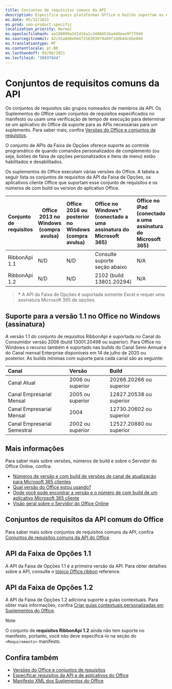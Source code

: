 ```yaml
---
title: Conjuntos de requisitos comuns da API
description: Especifica quais plataformas Office e builds suportam as APIs dinâmicas da faixa de opções.
ms.date: 05/12/2021
ms.prod: non-product-specific
localization_priority: Normal
ms.openlocfilehash: aa198009a3d1d16a1c34966516a4ddeee9f7f940
ms.sourcegitcommit: 42c55a8d8e0447258393979a09f1ddb44c6be884
ms.translationtype: MT
ms.contentlocale: pt-BR
ms.lasthandoff: 09/08/2021
ms.locfileid: "58937844"
---
```

# <a name="ribbon-api-requirement-sets"></a>Conjuntos de requisitos comuns da API

Os conjuntos de requisitos são grupos nomeados de membros da API. Os Suplementos do Office usam conjuntos de requisitos especificados no manifesto ou usam uma verificação de tempo de execução para determinar se um aplicativo do Office dá suporte para as APIs necessárias para um suplemento. Para saber mais, confira [Versões do Office e conjuntos de requisitos](../../develop/office-versions-and-requirement-sets.md).

O conjunto de APIs da Faixa de Opções oferece suporte ao controle programático de quando comandos personalizados de complemento (ou seja, botões de faixa de opções personalizados e itens de menu) estão habilitados e desabilitados.

Os suplementos do Office executam várias versões do Office. A tabela a seguir lista os conjuntos de requisitos da API da Faixa de Opções, os aplicativos cliente Office que suportam esse conjunto de requisitos e os números de com build ou version do aplicativo Office.

|  Conjunto de requisitos  | Office 2013 no Windows<br>(compra avulsa) | Office 2016 ou posterior no Windows<br>(compra avulsa)   | Office no Windows\*<br>(conectado a uma assinatura do Microsoft 365) |  Office no iPad<br>(conectado a uma assinatura do Microsoft 365)  |  Office no Mac\*<br>(conectado a uma assinatura do Microsoft 365)  | Office na Web\*  |  Servidor do Office Online  |
|:-----|-----|:-----|:-----|:-----|:-----|:-----|:-----|
| RibbonApi 1.1  | N/D | N/D | Consulte suporte<br>seção abaixo | N/A | 16.38 | Novembro de 2020 | N/A|
| RibbonApi 1.2  | N/D | N/D | 2102 (build 13801.20294) | N/A | em breve | Maio de 2021 | N/A|

> **&#42;** A API da Faixa de Opções é suportada somente Excel e requer uma assinatura Microsoft 365 de opções.

## <a name="support-for-version-11-on-office-on-windows-subscription"></a>Suporte para a versão 1.1 no Office no Windows (assinatura)

A versão 1.1 do conjunto de requisitos RibbonApi é suportada no Canal do Consumidor versão 2006 (build 13001.20498 ou superior). Para Office no Windows o recurso também é suportado nas builds do Canal Semi-Annual e do Canal mensal Enterprise disponíveis em 14 de julho de 2020 ou posterior. As builds mínimas com suporte para cada canal são as seguinte:  

|Canal | Versão | Build|
|:-----|:-----|:-----|
|Canal Atual | 2006 ou superior | 20266.20266 ou superior|
|Canal Empresarial Mensal | 2005 ou superior | 12827.20538 ou superior|
|Canal Empresarial Mensal | 2004 | 12730.20602 ou superior|
|Canal Empresarial Semestral | 2002 ou superior | 12527.20880 ou superior|

## <a name="more-information"></a>Mais informações

Para saber mais sobre versões, números de build e sobre o Servidor do Office Online, confira:

- [Números de versão e com build de versões de canal de atualização para Microsoft 365 clientes](/officeupdates/update-history-microsoft365-apps-by-date)
- [Qual versão do Office estou usando?](https://support.microsoft.com/office/932788b8-a3ce-44bf-bb09-e334518b8b19)
- [Onde você pode encontrar a versão e o número de com build de um aplicativo Microsoft 365 cliente](/officeupdates/update-history-microsoft365-apps-by-date)
- [Visão geral sobre o Servidor do Office Online](/officeonlineserver/office-online-server-overview)

## <a name="office-common-api-requirement-sets"></a>Conjuntos de requisitos da API comum do Office

Para saber mais sobre conjuntos de requisitos comuns da API, confira [Conjuntos de requisitos comuns da API do Office](office-add-in-requirement-sets.md).

## <a name="ribbon-api-11"></a>API da Faixa de Opções 1.1

A API da Faixa de Opções 1.1 é a primeira versão da API. Para obter detalhes sobre a API, consulte o [tópico Office.ribbon](/javascript/api/office/office.ribbon) reference.

## <a name="ribbon-api-12"></a>API da Faixa de Opções 1.2

A API da Faixa de Opções 1.2 adiciona suporte a guias contextuais. Para obter mais informações, confira [Criar guias contextuais personalizadas em Suplementos do Office](../../design/contextual-tabs.md).

> [!NOTE]
> O conjunto de **requisitos RibbonApi 1.2** ainda não tem suporte no manifesto, portanto, você não deve especificá-lo na seção do `<Requirements>` manifesto.

## <a name="see-also"></a>Confira também

- [Versões do Office e conjuntos de requisitos](../../develop/office-versions-and-requirement-sets.md)
- [Especificar requisitos da API e de aplicativos do Office](../../develop/specify-office-hosts-and-api-requirements.md)
- [Manifesto XML dos Suplementos do Office](../../develop/add-in-manifests.md)
